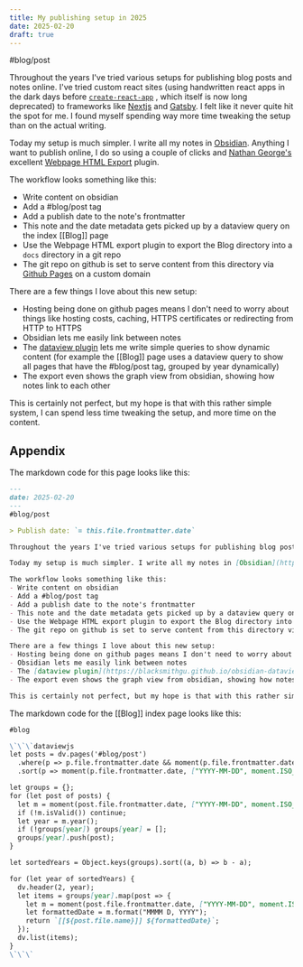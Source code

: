```yaml
---
title: My publishing setup in 2025
date: 2025-02-20
draft: true
---
```

#blog/post   

Throughout the years I've tried various setups for publishing blog posts and notes online. I've tried custom react sites (using handwritten react apps in the dark days before [`create-react-app`](https://github.com/facebook/create-react-app) , which itself is now long deprecated) to frameworks like [Nextjs](https://nextjs.org/) and [Gatsby](https://www.gatsbyjs.com/). I felt like it never quite hit the spot for me. I found myself spending way more time tweaking the setup than on the actual writing.

Today my setup is much simpler. I write all my notes in [Obsidian](https://obsidian.md/). Anything I want to publish online, I do so using a couple of clicks and [Nathan George's](https://nathang.dev/) excellent [Webpage HTML Export](https://github.com/KosmosisDire/obsidian-webpage-export) plugin. 

The workflow looks something like this:
- Write content on obsidian
- Add a #blog/post tag
- Add a publish date to the note's frontmatter
- This note and the date metadata gets picked up by a dataview query on the index [[Blog]] page
- Use the Webpage HTML export plugin to export the Blog directory into a `docs` directory in a git repo
- The git repo on github is set to serve content from this directory via [Github Pages](https://pages.github.com/) on a custom domain

There are a few things I love about this new setup: 
- Hosting being done on github pages means I don't need to worry about things like hosting costs, caching, HTTPS certificates or redirecting from HTTP to HTTPS
- Obsidian lets me easily link between notes
- The [dataview plugin](https://blacksmithgu.github.io/obsidian-dataview/) lets me write simple queries to show dynamic content (for example the [[Blog]] page uses a dataview query to show all pages that have the #blog/post tag, grouped by year dynamically)
- The export even shows the graph view from obsidian, showing how notes link to each other

This is certainly not perfect, but my hope is that with this rather simple system, I can spend less time tweaking the setup, and more time on the content.

## Appendix
The markdown code for this page looks like this: 
```markdown
---
date: 2025-02-20
---
#blog/post   

> Publish date: `= this.file.frontmatter.date`

Throughout the years I've tried various setups for publishing blog posts and notes online. I've tried custom react sites (using handwritten react apps in the dark days before [`create-react-app`](https://github.com/facebook/create-react-app) , which itself is now long deprecated) to frameworks like [Nextjs](https://nextjs.org/) and [Gatsby](https://www.gatsbyjs.com/). I felt like it never quite hit the spot for me. I found myself spending way more time tweaking the setup than on the actual writing.

Today my setup is much simpler. I write all my notes in [Obsidian](https://obsidian.md/). Anything I want to publish online, I do so using a couple of clicks and [Nathan George's](https://nathang.dev/) excellent [Webpage HTML Export](https://github.com/KosmosisDire/obsidian-webpage-export) plugin. 

The workflow looks something like this:
- Write content on obsidian
- Add a #blog/post tag
- Add a publish date to the note's frontmatter
- This note and the date metadata gets picked up by a dataview query on the index [[Blog]] page
- Use the Webpage HTML export plugin to export the Blog directory into a `docs` directory in a git repo
- The git repo on github is set to serve content from this directory via [Github Pages](https://pages.github.com/) on a custom domain

There are a few things I love about this new setup: 
- Hosting being done on github pages means I don't need to worry about things like hosting costs, caching, HTTPS certificates or redirecting from HTTP to HTTPS
- Obsidian lets me easily link between notes
- The [dataview plugin](https://blacksmithgu.github.io/obsidian-dataview/) lets me write simple queries to show dynamic content (for example the [[Blog]] page uses a dataview query to show all pages that have the #blog/post tag, grouped by year dynamically)
- The export even shows the graph view from obsidian, showing how notes link to each other

This is certainly not perfect, but my hope is that with this rather simple system, I can spend less time tweaking the setup, and more time on the content.

```

The markdown code for the [[Blog]] index page looks like this: 
```markdown
#blog 

\`\`\`dataviewjs
let posts = dv.pages('#blog/post')
  .where(p => p.file.frontmatter.date && moment(p.file.frontmatter.date, ["YYYY-MM-DD", moment.ISO_8601], true).isValid())
  .sort(p => moment(p.file.frontmatter.date, ["YYYY-MM-DD", moment.ISO_8601], true), 'desc');

let groups = {};
for (let post of posts) {
  let m = moment(post.file.frontmatter.date, ["YYYY-MM-DD", moment.ISO_8601], true);
  if (!m.isValid()) continue;
  let year = m.year();
  if (!groups[year]) groups[year] = [];
  groups[year].push(post);
}

let sortedYears = Object.keys(groups).sort((a, b) => b - a);

for (let year of sortedYears) {
  dv.header(2, year);
  let items = groups[year].map(post => {
    let m = moment(post.file.frontmatter.date, ["YYYY-MM-DD", moment.ISO_8601], true);
    let formattedDate = m.format("MMMM D, YYYY");
    return `[[${post.file.name}]] ${formattedDate}`;
  });
  dv.list(items);
}
\`\`\`
```
